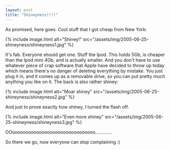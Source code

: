 ```yaml
---
layout: post
title: "Shineyness!!!!"
---
```

As promised, here goes. Cool stuff that I got cheap from New York:

{% include image.html alt="Shiney!" src="/assets/img/2005-06-25-shineyness/shineyness1.jpg" %}

It's fab. Everyone should get one. Stuff the Ipod. This holds 5Gb, is cheaper
than the Ipod mini 4Gb, and is actually smaller. And you don't have to use
whatever piece of crap software that Apple have decided to throw up today
which means there's no danger of deleting everything by mistake. You just plug
it in, and it comes up as a removable drive, so you can put pretty much
anything you like on it. The back is also rather shiney:

{% include image.html alt="Moar shiney" src="/assets/img/2005-06-25-shineyness/shineyness2.jpg" %}

And just to prove exactly how shiney, I turned the flash off.

{% include image.html alt="Even more shiney" src="/assets/img/2005-06-25-shineyness/shineyness3.jpg" %}

OOooooooooooooooooooooooooooooooo.............

So there we go, now everyone can stop complaining :)
